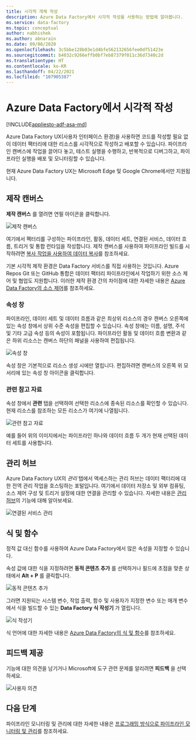 ```yaml
---
title: 시각적 개체 작성
description: Azure Data Factory에서 시각적 작성을 사용하는 방법에 알아봅니다.
ms.service: data-factory
ms.topic: conceptual
author: nabhishek
ms.author: abnarain
ms.date: 09/08/2020
ms.openlocfilehash: 3c5bbe128b03e1d4bfe562132656fee0df51423e
ms.sourcegitcommit: b4032c9266effb0bf7eb87379f011c36d7340c2d
ms.translationtype: HT
ms.contentlocale: ko-KR
ms.lasthandoff: 04/22/2021
ms.locfileid: "107905387"
---
```

# <a name="visual-authoring-in-azure-data-factory"></a>Azure Data Factory에서 시각적 작성

[!INCLUDE[appliesto-adf-asa-md](includes/appliesto-adf-asa-md.md)]

Azure Data Factory UX(사용자 인터페이스 환경)을 사용하면 코드를 작성할 필요 없이 데이터 팩터리에 대한 리소스를 시각적으로 작성하고 배포할 수 있습니다. 파이프라인 캔버스에 작업을 끌어다 놓고, 테스트 실행을 수행하고, 반복적으로 디버그하고, 파이프라인 실행을 배포 및 모니터링할 수 있습니다.

현재 Azure Data Factory UX는 Microsoft Edge 및 Google Chrome에서만 지원됩니다.

## <a name="authoring-canvas"></a>제작 캔버스

**제작 캔버스** 를 열려면 연필 아이콘을 클릭합니다. 

![제작 캔버스](media/author-visually/authoring-canvas.png)

여기에서 팩터리를 구성하는 파이프라인, 활동, 데이터 세트, 연결된 서비스, 데이터 흐름, 트리거 및 통합 런타임을 작성합니다. 제작 캔버스를 사용하여 파이프라인 빌드를 시작하려면 [복사 작업을 사용하여 데이터 복사](tutorial-copy-data-portal.md)를 참조하세요. 

기본 시각적 제작 환경은 Data Factory 서비스를 직접 사용하는 것입니다. Azure Repos Git 또는 GitHub 통합은 데이터 팩터리 파이프라인에서 작업하기 위한 소스 제어 및 협업도 지원합니다. 이러한 제작 환경 간의 차이점에 대한 자세한 내용은 [Azure Data Factory의 소스 제어](source-control.md)를 참조하세요.

### <a name="properties-pane"></a>속성 창

파이프라인, 데이터 세트 및 데이터 흐름과 같은 최상위 리소스의 경우 캔버스 오른쪽에 있는 속성 창에서 상위 수준 속성을 편집할 수 있습니다. 속성 창에는 이름, 설명, 주석 및 기타 고급 속성 등의 속성이 포함됩니다. 파이프라인 활동 및 데이터 흐름 변환과 같은 하위 리소스는 캔버스 하단의 패널을 사용하여 편집됩니다. 

![속성 창](media/author-visually/properties-pane.png)

속성 창은 기본적으로 리소스 생성 시에만 열립니다. 편집하려면 캔버스의 오른쪽 위 모서리에 있는 속성 창 아이콘을 클릭합니다.

### <a name="related-resources"></a>관련 참고 자료

속성 창에서 **관련** 탭을 선택하여 선택한 리소스에 종속된 리소스를 확인할 수 있습니다. 현재 리소스를 참조하는 모든 리소스가 여기에 나열됩니다.

![관련 참고 자료](media/author-visually/related-resources.png)

예를 들어 위의 이미지에서는 파이프라인 하나와 데이터 흐름 두 개가 현재 선택된 데이터 세트를 사용합니다.

## <a name="management-hub"></a>관리 허브

Azure Data Factory UX의 *관리* 탭에서 액세스하는 관리 허브는 데이터 팩터리에 대한 전역 관리 작업을 호스팅하는 포털입니다. 여기에서 데이터 저장소 및 외부 컴퓨팅, 소스 제어 구성 및 트리거 설정에 대한 연결을 관리할 수 있습니다. 자세한 내용은 [관리 허브](author-management-hub.md)의 기능에 대해 알아보세요.

![연결된 서비스 관리](media/author-management-hub/management-hub-linked-services.png)

## <a name="expressions-and-functions"></a>식 및 함수

정적 값 대신 함수를 사용하여 Azure Data Factory에서 많은 속성을 지정할 수 있습니다.

속성 값에 대한 식을 지정하려면 **동적 콘텐츠 추가** 를 선택하거나 필드에 초점을 맞춘 상태에서 **Alt + P** 를 클릭합니다.

![동적 콘텐츠 추가](media/author-visually/dynamic-content-1.png)

그러면 지원되는 시스템 변수, 작업 출력, 함수 및 사용자가 지정한 변수 또는 매개 변수에서 식을 빌드할 수 있는 **Data Factory 식 작성기** 가 열립니다. 

![식 작성기](media/author-visually/dynamic-content-2.png)

식 언어에 대한 자세한 내용은 [Azure Data Factory의 식 및 함수](control-flow-expression-language-functions.md)를 참조하세요.

## <a name="provide-feedback"></a>피드백 제공

기능에 대한 의견을 남기거나 Microsoft에 도구 관련 문제를 알리려면 **피드백** 을 선택하세요.

![사용자 의견](media/author-visually/provide-feedback.png)

## <a name="next-steps"></a>다음 단계

파이프라인 모니터링 및 관리에 대한 자세한 내용은 [프로그래밍 방식으로 파이프라인 모니터링 및 관리](monitor-programmatically.md)를 참조하세요.
